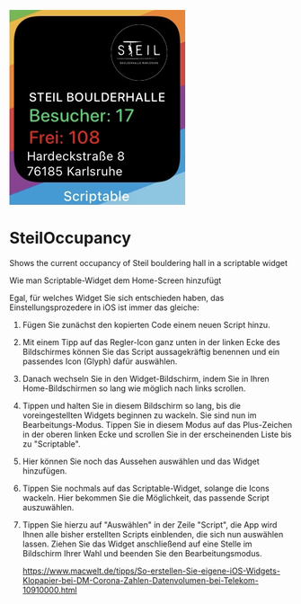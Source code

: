 ![Screenshot](screenshot.jpg)

# SteilOccupancy
Shows the current occupancy of Steil bouldering hall in a scriptable widget

Wie man Scriptable-Widget dem Home-Screen hinzufügt

Egal, für welches Widget Sie sich entschieden haben, das Einstellungsprozedere in iOS ist immer das gleiche:  

1. Fügen Sie zunächst den kopierten Code einem neuen Script hinzu. 
2. Mit einem Tipp auf das Regler-Icon ganz unten in der linken Ecke des Bildschirmes 
   können Sie das Script aussagekräftig benennen und ein passendes Icon (Glyph) dafür auswählen. 
3. Danach wechseln Sie in den Widget-Bildschirm, indem Sie in Ihren Home-Bildschirmen so lang wie möglich nach links scrollen. 
4. Tippen und halten Sie in diesem Bildschirm so lang, bis die voreingestellten Widgets beginnen zu wackeln. 
   Sie sind nun im Bearbeitungs-Modus. Tippen Sie in diesem Modus auf das Plus-Zeichen in der oberen linken 
   Ecke und scrollen Sie in der erscheinenden Liste bis zu "Scriptable". 
5. Hier können Sie noch das Aussehen auswählen und das Widget hinzufügen. 
6. Tippen Sie nochmals auf das Scriptable-Widget, solange die Icons wackeln. 
   Hier bekommen Sie die Möglichkeit, das passende Script auszuwählen. 
7. Tippen Sie hierzu auf "Auswählen" in der Zeile "Script", die App wird Ihnen alle bisher erstellten Scripts einblenden, 
   die sich nun auswählen lassen. Ziehen Sie das Widget anschließend auf eine Stelle im Bildschirm Ihrer Wahl und beenden Sie den Bearbeitungsmodus.
   
   https://www.macwelt.de/tipps/So-erstellen-Sie-eigene-iOS-Widgets-Klopapier-bei-DM-Corona-Zahlen-Datenvolumen-bei-Telekom-10910000.html
   
   

